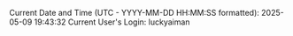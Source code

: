 Current Date and Time (UTC - YYYY-MM-DD HH:MM:SS formatted): 2025-05-09 19:43:32
Current User's Login: luckyaiman
